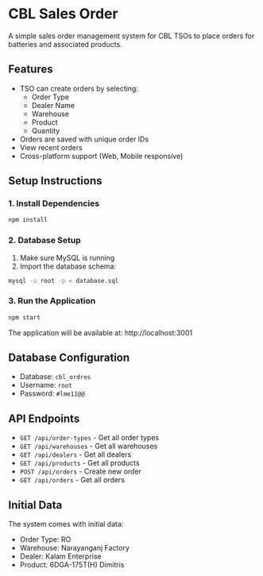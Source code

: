 # CBL Sales Order

A simple sales order management system for CBL TSOs to place orders for batteries and associated products.

## Features

- TSO can create orders by selecting:
  - Order Type
  - Dealer Name
  - Warehouse
  - Product
  - Quantity
- Orders are saved with unique order IDs
- View recent orders
- Cross-platform support (Web, Mobile responsive)

## Setup Instructions

### 1. Install Dependencies
```bash
npm install
```

### 2. Database Setup
1. Make sure MySQL is running
2. Import the database schema:
```bash
mysql -u root -p < database.sql
```

### 3. Run the Application
```bash
npm start
```

The application will be available at: http://localhost:3001

## Database Configuration

- Database: `cbl_ordres`
- Username: `root`
- Password: `#lme11@@`

## API Endpoints

- `GET /api/order-types` - Get all order types
- `GET /api/warehouses` - Get all warehouses
- `GET /api/dealers` - Get all dealers
- `GET /api/products` - Get all products
- `POST /api/orders` - Create new order
- `GET /api/orders` - Get all orders

## Initial Data

The system comes with initial data:
- Order Type: RO
- Warehouse: Narayanganj Factory
- Dealer: Kalam Enterprise
- Product: 6DGA-175T(H) Dimitris

